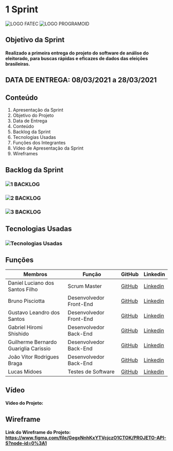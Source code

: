 # 1 Sprint

![LOGO FATEC](https://fatecsjc-prd.azurewebsites.net/images/logo/fatecsjc_400x192.png)
![LOGO PROGRAMOID](https://github.com/Group-4-Fatec-SJC/Analise-Eleitorado/blob/main/assets/logo.png)

## Objetivo da Sprint

#### Realizado a primeira entrega do projeto do software de análise do eleitorado, para buscas rápidas e eficazes de dados das eleições brasileiras.

## DATA DE ENTREGA: 08/03/2021 a 28/03/2021

## Conteúdo
1. Apresentação da Sprint
2. Objetivo do Projeto
3. Data de Entrega
4. Conteúdo
5. Backlog da Sprint
6. Tecnologias Usadas
7. Funções dos Integrantes
8. Vídeo de Apresentação da Sprint
9. Wireframes


## Backlog da Sprint

### ![1 BACKLOG](https://github.com/Group-4-Fatec-SJC/Analise-Eleitorado/blob/main/assets/backlog.PNG)
### ![2 BACKLOG](https://github.com/Group-4-Fatec-SJC/Analise-Eleitorado/blob/main/assets/backlog_1.PNG)
### ![3 BACKLOG](https://github.com/Group-4-Fatec-SJC/Analise-Eleitorado/blob/main/assets/backlog_2.PNG)

## Tecnologias Usadas
### ![Tecnologias Usadas](https://github.com/Group-4-Fatec-SJC/Analise-Eleitorado/blob/main/assets/Tecnologias%20Utilizadas.png)


## Funções

Membros   | Função  | GitHub  | Linkedin |
--------- | ---------  | ---------  | --------- |
Daniel Luciano dos Santos Filho                   | Scrum Master   |  [GitHub](https://github.com/daniellsfilho)  | [Linkedin](linkedin)   |
Bruno Pisciotta                | Desenvolvedor Front-End  |  [GitHub](https://github.com/bruno-pisciotta281)  | [Linkedin](https://www.linkedin.com/in/bruno-pisciotta-577216198)        |
Gustavo Leandro dos Santos     | Desenvolvedor Front-End  |  [GitHub](https://github.com/gustavols)  | [Linkedin](https://www.linkedin.com/in/gustavo-santos-a0657219b/)                                                  |
Gabriel Hiromi Shishido | Desenvolvedor Back-End  |  [GitHub](https://github.com/Gabriel-Shishido)  | [Linkedin](https://www.linkedin.com/in/gabriel-hiromi-shishido-55b0621ba)    |
Guilherme Bernardo Guariglia Carissio | Desenvolvedor Back-End  |  [GitHub](https://github.com/GuilhermeCarissio777)  | [Linkedin](https://www.linkedin.com/in/guilherme-carissio-7275a4207)    |
João Vitor Rodrigues Braga | Desenvolvedor Back-End  |  [GitHub](https://github.com/jvrb)  | [Linkedin](https://www.linkedin.com/in/joaovitor-rodriguesbraga/)    |
Lucas Midoes                   | Testes de Software  |  [GitHub](https://github.com/LykeMidrod)  | [Linkedin](https://www.linkedin.com/in/ㅤlucas-midões-r-a5333110b)               |





## Vídeo

#### Vídeo do Projeto:

## Wireframe

#### Link do Wireframe do Projeto: https://www.figma.com/file/GegxNnhKxYTVcjczO1CTOK/PROJETO-API-S?node-id=0%3A1




